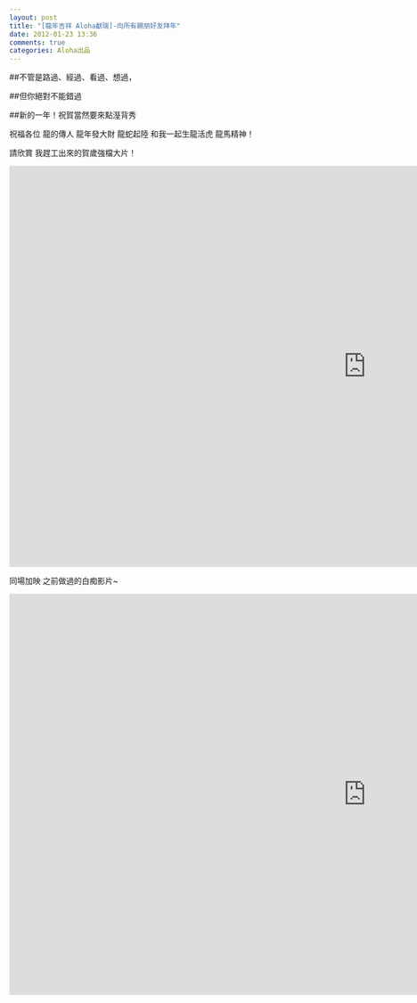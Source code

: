 ```yaml
---
layout: post
title: "[龍年吉祥 Aloha獻瑞]-向所有親朋好友拜年"
date: 2012-01-23 13:36
comments: true
categories: Aloha出品 
---
```


##不管是路過、經過、看過、想過，

##但你絕對不能錯過 

##新的一年！祝賀當然要來點溼背秀

祝福各位 龍的傳人 龍年發大財 龍蛇起陸 和我一起生龍活虎 龍馬精神！

請欣賞 我趕工出來的賀歲強檔大片！ 

<iframe width="1280" height="720" src="http://www.youtube.com/embed/QD3fN0ac2qQ" frameborder="0" allowfullscreen></iframe>


同場加映 之前做過的白痴影片~

<iframe width="1280" height="720" src="http://www.youtube.com/embed/l8_4oR4R37Q" frameborder="0" allowfullscreen></iframe>

 
